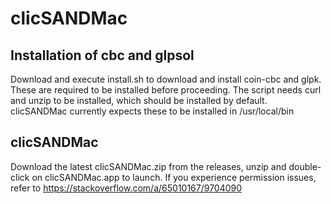 # clicSANDMac

## Installation of cbc and glpsol
Download and execute install.sh to download and install coin-cbc and glpk. These are required to be installed before proceeding. The script needs curl and unzip to be installed, which should be installed by default. clicSANDMac currently expects these to be installed in /usr/local/bin

## clicSANDMac
Download the latest clicSANDMac.zip from the releases, unzip and double-click on clicSANDMac.app to launch. If you experience permission issues, refer to https://stackoverflow.com/a/65010167/9704090
